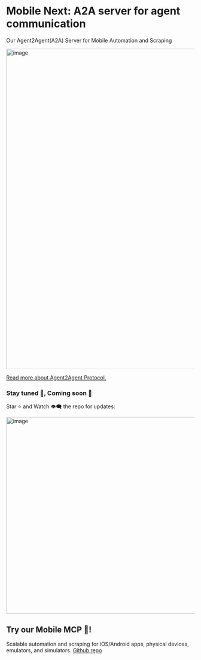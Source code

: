 # Mobile Next: A2A server for agent communication

Our Agent2Agent(A2A) Server for Mobile Automation and Scraping

<img width="855" alt="image" src="https://github.com/user-attachments/assets/50d78bb6-e5e5-47e4-bdc2-47f66928cbed" />

[Read more about Agent2Agent Protocol.](https://google.github.io/A2A/#/topics/a2a_and_mcp.md)

### Stay tuned 👀, Coming soon 🚀 

Star ⭐️ and Watch 👁️‍🗨️ the repo for updates:

<img width="525" alt="image" src="https://github.com/user-attachments/assets/cb2b1fe6-b6bc-493f-914d-59747f0f67af" />


## Try our Mobile MCP 📱! 
Scalable automation and scraping for iOS/Android apps, physical devices, emulators, and simulators. 
[Github repo](https://github.com/mobile-next/mobile-mcp/tree/main) 
